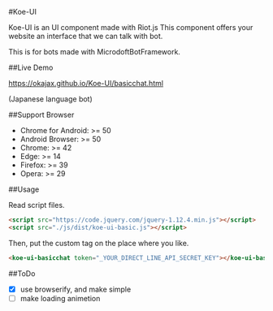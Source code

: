 #Koe-UI

Koe-UI is an UI component made with Riot.js
This component offers your website an interface that we can talk with bot.

This is for bots made with MicrodoftBotFramework.

##Live Demo

https://okajax.github.io/Koe-UI/basicchat.html

(Japanese language bot)


##Support Browser

* Chrome for Android: >= 50
* Android Browser: >= 50
* Chrome: >= 42
* Edge: >= 14
* Firefox: >= 39
* Opera: >= 29


##Usage

Read script files.

```html
<script src="https://code.jquery.com/jquery-1.12.4.min.js"></script>
<script src="./js/dist/koe-ui-basic.js"></script>
```

Then, put the custom tag on the place where you like.

```html
<koe-ui-basicchat token="_YOUR_DIRECT_LINE_API_SECRET_KEY"></koe-ui-basicchat>
```

##ToDo

- [x] use browserify, and make simple
- [ ] make loading animetion

